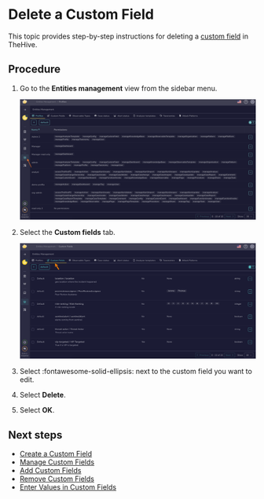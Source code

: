 # Delete a Custom Field

<!-- md:permission `[admin] manageCustomField` -->

This topic provides step-by-step instructions for deleting a [custom field](../custom-fields/about-custom-fields.md) in TheHive.

<h2>Procedure</h2>

1. Go to the **Entities management** view from the sidebar menu.

    ![Entities management](../../images/administration-guides/create-a-custom-field-entities-management.png)

2. Select the **Custom fields** tab.

    ![Custom fields tab](../../images/administration-guides/create-a-custom-field-custom-fields.png)

3. Select :fontawesome-solid-ellipsis: next to the custom field you want to edit.

4. Select **Delete**.

5. Select **OK**.

<h2>Next steps</h2>

* [Create a Custom Field](create-a-custom-field.md)
* [Manage Custom Fields](manage-a-custom-field.md)
* [Add Custom Fields](../../user-guides/analyst-corner/cases/custom-fields/add-custom-fields.md)
* [Remove Custom Fields](../../user-guides/analyst-corner/cases/custom-fields/remove-custom-fields.md)
* [Enter Values in Custom Fields](../../user-guides/analyst-corner/cases/custom-fields/enter-values-in-custom-fields.md)
